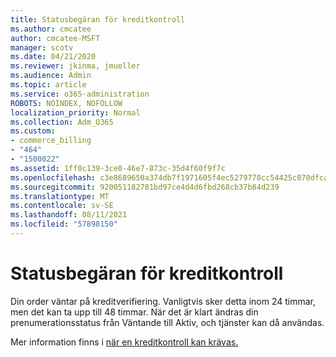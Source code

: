 ```yaml
---
title: Statusbegäran för kreditkontroll
ms.author: cmcatee
author: cmcatee-MSFT
manager: scotv
ms.date: 04/21/2020
ms.reviewer: jkinma, jmueller
ms.audience: Admin
ms.topic: article
ms.service: o365-administration
ROBOTS: NOINDEX, NOFOLLOW
localization_priority: Normal
ms.collection: Adm_O365
ms.custom:
- commerce_billing
- "464"
- "1500022"
ms.assetid: 1ff0c139-3ce0-46e7-873c-35d4f60f9f7c
ms.openlocfilehash: c3e8689650a374db7f1971605f4ec5279778cc54425c070dfca398291aa5b375
ms.sourcegitcommit: 920051182781bd97ce4d4d6fbd268cb37b84d239
ms.translationtype: MT
ms.contentlocale: sv-SE
ms.lasthandoff: 08/11/2021
ms.locfileid: "57898150"
---
```

# <a name="credit-check-status-request"></a>Statusbegäran för kreditkontroll

Din order väntar på kreditverifiering. Vanligtvis sker detta inom 24 timmar, men det kan ta upp till 48 timmar. När det är klart ändras din prenumerationsstatus från Väntande till Aktiv, och tjänster kan då användas.

Mer information finns i [när en kreditkontroll kan krävas.](https://docs.microsoft.com/microsoft-365/commerce/billing-and-payments/pay-for-your-subscription#pay-by-invoice-check-or-eft)
